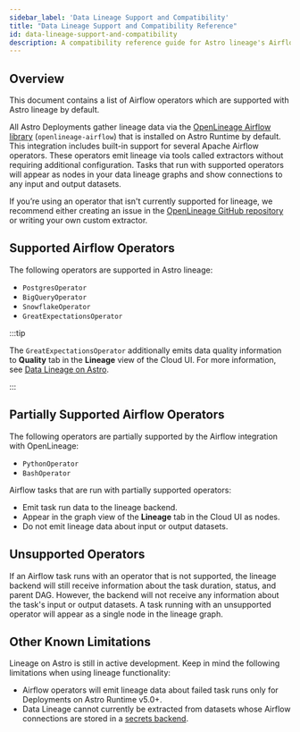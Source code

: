 ```yaml
---
sidebar_label: 'Data Lineage Support and Compatibility'
title: "Data Lineage Support and Compatibility Reference"
id: data-lineage-support-and-compatibility
description: A compatibility reference guide for Astro lineage's Airflow support.
---
```


## Overview

This document contains a list of Airflow operators which are supported with Astro lineage by default.

All Astro Deployments gather lineage data via the [OpenLineage Airflow library](https://openlineage.io/integration/apache-airflow/) (`openlineage-airflow`) that is installed on Astro Runtime by default. This integration includes built-in support for several Apache Airflow operators. These operators emit lineage via tools called extractors without requiring additional configuration. Tasks that run with supported operators will appear as nodes in your data lineage graphs and show connections to any input and output datasets.

If you’re using an operator that isn't currently supported for lineage, we recommend either creating an issue in the [OpenLineage GitHub repository](https://github.com/OpenLineage/OpenLineage) or writing your own custom extractor.

## Supported Airflow Operators

The following operators are supported in Astro lineage:

- `PostgresOperator`
- `BigQueryOperator`
- `SnowflakeOperator`
- `GreatExpectationsOperator`

:::tip

The `GreatExpectationsOperator` additionally emits data quality information to **Quality** tab in the **Lineage** view of the Cloud UI. For more information, see [Data Lineage on Astro](data-lineage.md).

:::

## Partially Supported Airflow Operators

The following operators are partially supported by the Airflow integration with OpenLineage:

- `PythonOperator`
- `BashOperator`

Airflow tasks that are run with partially supported operators:

- Emit task run data to the lineage backend.
- Appear in the graph view of the **Lineage** tab in the Cloud UI as nodes.
- Do not emit lineage data about input or output datasets.

## Unsupported Operators

If an Airflow task runs with an operator that is not supported, the lineage backend will still receive information about the task duration, status, and parent DAG. However, the backend will not receive any information about the task's input or output datasets. A task running with an unsupported operator will appear as a single node in the lineage graph.

## Other Known Limitations

Lineage on Astro is still in active development. Keep in mind the following limitations when using lineage functionality:

- Airflow operators will emit lineage data about failed task runs only for Deployments on Astro Runtime v5.0+.
- Data Lineage cannot currently be extracted from datasets whose Airflow connections are stored in a [secrets backend](secrets-backend.md).
